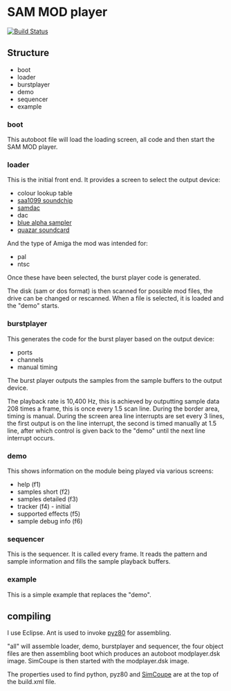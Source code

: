 # SAM MOD player

[![Build Status](https://travis-ci.com/stefandrissen/SAM-MOD-player.svg?branch=master)](https://travis-ci.com/stefandrissen/SAM-MOD-player)

## Structure

- boot
- loader
- burstplayer
- demo
- sequencer
- example

### boot

This autoboot file will load the loading screen, all code and then start the SAM MOD player.

### loader

This is the initial front end. It provides a screen to select the output device:

- colour lookup table
- [saa1099 soundchip](https://www.worldofsam.org/products/saa1099)
- [samdac](https://www.worldofsam.org/products/samdac)
- dac
- [blue alpha sampler](https://www.worldofsam.org/products/sound-sampler)
- [quazar soundcard](https://www.worldofsam.org/products/quazar-surround)

And the type of Amiga the mod was intended for:

- pal
- ntsc

Once these have been selected, the burst player code is generated.

The disk (sam or dos format) is then scanned for possible mod files, the drive can be changed or rescanned.
When a file is selected, it is loaded and the "demo" starts.

### burstplayer

This generates the code for the burst player based on the output device:

- ports
- channels
- manual timing

The burst player outputs the samples from the sample buffers to the output device.

The playback rate is 10,400 Hz, this is achieved by outputting sample data 208 times a frame, this is once every 1.5 scan line.
During the border area, timing is manual.  During the screen area line interrupts are set every 3 lines, the first output is on
the line interrupt, the second is timed manually at 1.5 line, after which control is given back to the "demo" until the next line
interrupt occurs.

### demo

This shows information on the module being played via various screens:

- help (f1)
- samples short (f2)
- samples detailed (f3)
- tracker (f4) - initial
- supported effects (f5)
- sample debug info (f6)

### sequencer

This is the sequencer. It is called every frame.
It reads the pattern and sample information and fills the sample playback buffers.

### example

This is a simple example that replaces the "demo".

## compiling

I use Eclipse. Ant is used to invoke [pyz80](https://github.com/simonowen/pyz80) for assembling.

"all" will assemble loader, demo, burstplayer and sequencer, the four object files are then assembling boot which produces an autoboot modplayer.dsk image.
SimCoupe is then started with the modplayer.dsk image.

The properties used to find python, pyz80 and [SimCoupe](http://www.simcoupe.org/) are at the top of the build.xml file.
